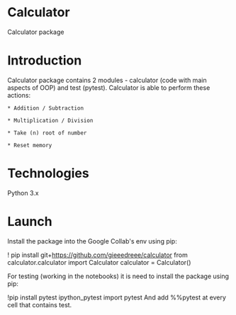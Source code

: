 # Calculator
Calculator package
# Introduction
Calculator package contains 2 modules - calculator (code with main aspects of OOP) and test (pytest).
    Calculator is able to perform these actions:
    
    * Addition / Subtraction
    
    * Multiplication / Division
    
    * Take (n) root of number
    
    * Reset memory
    
 # Technologies
 Python 3.x
 
 # Launch
 Install the package into the Google Collab's env using pip:
 
! pip install git+https://github.com/gieeedreee/calculator
from calculator.calculator import Calculator
calculator = Calculator()

For testing (working in the notebooks) it is need to install the package using pip:

!pip install pytest ipython_pytest
import pytest
And add %%pytest at every cell that contains test.
    
